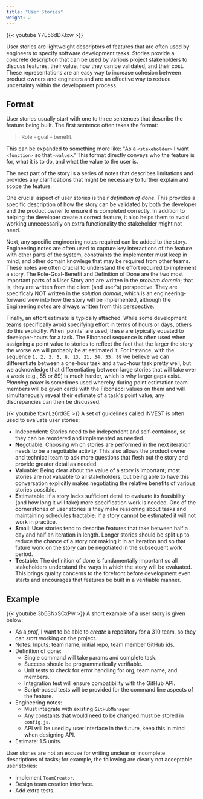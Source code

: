 ```yaml
---
title: "User Stories"
weight: 2
---
```


{{< youtube Y7E56dD7Jxw >}}

User stories are lightweight descriptors of features that are often used by engineers to specify software development tasks. Stories provide a concrete description that can be used by various project stakeholders to discuss features, their value, how they can be validated, and their cost. These representations are an easy way to increase cohesion between product owners and engineers and are an effective way to reduce uncertainty within the development process.

## Format

User stories usually start with one to three sentences that describe the feature being built. The first sentence often takes the format:

> Role - goal - benefit.

This can be expanded to something more like: "As a `<stakeholder>` I want `<function>` so that `<value>`." This format directly conveys who the feature is for, what it is to do, and what the value to the user is.

The next part of the story is a series of notes that describes limitations and provides any clarifications that might be necessary to further explain and scope the feature.

One crucial aspect of user stories is their _definition of done_. This provides a specific description of how the story can be validated by both the developer and the product owner to ensure it is completed correctly. In addition to helping the developer create a correct feature, it also helps them to avoid working unnecessarily on extra functionality the stakeholder might not need. 

Next, any specific engineering notes required can be added to the story. Engineering notes are often used to capture key interactions of the feature with other parts of the system, constraints the implementer must keep in mind, and other domain knowlege that may be required from other teams. These notes are often crucial to understand the effort required to implement a story. The Role-Goal-Benefit and Definition of Done are the two most important parts of a User Story and are written in the _problem domain_; that is, they are written from the client (and user's) perspective. They are specificaly NOT written in the _solution domain_, which is an engineering-forward view into how the story will be implemented, although the Engineering notes are always written from this perspective. 

Finally, an effort estimate is typically attached. While some development teams specifically avoid specifying effort in terms of hours or days, others do this explicitly. When 'points' are used, these are typically equated to developer-hours for a task. The Fibonacci sequence is often used when assigning a point value to stories to reflect the fact that the larger the story the worse we will probably be at estimated it. For instance, with the sequence `1, 2, 3, 5, 8, 13, 21, 34, 55, 89` we believe we can differentiate between a one-hour task and a two-hour task pretty well, but we acknowledge that differentiating between large stories that will take over a week (e.g., 55 or 89) is much harder, which is why larger gaps exist. _Planning poker_ is sometimes used whereby during point estimation team members will be given cards with the Fibonacci values on them and will simultaneously reveal their estimate of a task's point value; any discrepancies can then be discussed.

{{< youtube fqknLz6rdGE >}}
A set of guidelines called INVEST is often used to evaluate user stories:

* **I**ndependent: Stories need to be independent and self-contained, so they can be reordered and implemented as needed. 
* **N**egotiable: Choosing which stories are performed in the next iteration needs to be a negotiable activity. This also allows the product owner and technical team to ask more questions that flesh out the story and provide greater detail as needed.
* **V**aluable: Being clear about the value of a story is important; most stories are not valuable to all stakeholders, but being able to have this conversation explicitly makes negotiating the relative benefits of various stories possible.
* **E**stimatable: If a story lacks sufficient detail to evaluate its feasibility (and how long it will take) more specification work is needed. One of the cornerstones of user stories is they make reasoning about tasks and maintaining schedules tractable; if a story cannot be estimated it will not work in practice.
* **S**mall: User stories tend to describe features that take between half a day and half an iteration in length. Longer stories should be split up to reduce the chance of a story not making it in an iteration and so that future work on the story can be negotiated in the subsequent work period.
* **T**estable: The definition of done is fundamentally important so all stakeholders understand the ways in which the story will be evaluated. This brings quality concerns to the forefront before development even starts and encourages that features be built in a verifiable manner.

## Example
{{< youtube 3b63NxSCxPw >}}
A short example of a user story is given below:

* As a _prof_, I want to be able to _create_ a repository for a 310 team, so they can _start_ working on the project.
* Notes: Inputs: team name, initial repo, team member GitHub ids.
* Definition of done:
  * Single command will take params and complete task.
  * Success should be programmatically verifiable.
  * Unit tests to check for error handling for org, team name, and members.
  * Integration test will ensure compatibility with the GitHub API.
  * Script-based tests will be provided for the command line aspects of the feature.
* Engineering notes: 
  * Must integrate with existing ```GitHubManager```
  * Any constants that would need to be changed must be stored in ```config.js```.
  * API will be used by user interface in the future, keep this in mind when designing API.
* Estimate: 1.5 units.

User stories are not an excuse for writing unclear or incomplete descriptions of tasks; for example, the following are clearly not acceptable user stories:

* Implement `TeamCreator`.
* Design team creation interface.
* Add extra tests.
